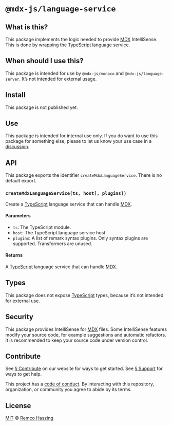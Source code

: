 # `@mdx-js/language-service`

## What is this?

This package implements the logic needed to provide [MDX][] IntelliSense.
This is done by wrapping the [TypeScript][] language service.

## When should I use this?

This package is intended for use by `@mdx-js/monaco` and `@mdx-js/language-server`.
It’s not intended for external usage.

## Install

This package is not published yet.

## Use

This package is intended for internal use only.
If you do want to use this package for something else, please to let us know
your use case in a [discussion][].

## API

This package exports the identifier `createMdxLanguageService`.
There is no default export.

### `createMdxLanguageService(ts, host[, plugins])`

Create a [TypeScript][] language service that can handle [MDX][].

#### Parameters

*   `ts`: The TypeScript module.
*   `host`: The TypeScript language service host.
*   `plugins`: A list of remark syntax plugins.
    Only syntax plugins are supported.
    Transformers are unused.

#### Returns

A [TypeScript][] language service that can handle [MDX][].

## Types

This package does not expose [TypeScript][] types, because it’s not intended for
external use.

## Security

This package provides IntelliSense for [MDX][] files.
Some IntelliSense features modify your source code, for example suggestions and
automatic refactors.
It is recommended to keep your source code under version control.

## Contribute

See [§ Contribute][contribute] on our website for ways to get started.
See [§ Support][support] for ways to get help.

This project has a [code of conduct][].
By interacting with this repository, organization, or community you agree to
abide by its terms.

## License

[MIT][] © [Remco Haszing][author]

[author]: https://github.com/remcohaszing

[code of conduct]: https://github.com/mdx-js/.github/blob/main/code-of-conduct.md

[contribute]: https://mdxjs.com/community/contribute/

[discussion]: https://github.com/orgs/mdx-js/discussions

[mdx]: https://mdxjs.com

[mit]: LICENSE

[support]: https://mdxjs.com/community/support/

[typescript]: https://typescriptlang.org
